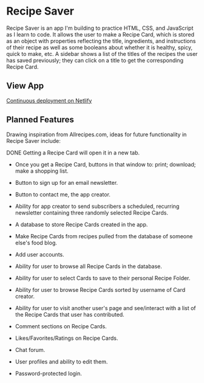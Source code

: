 # Recipe Saver

Recipe Saver is an app I'm building to practice HTML, CSS, and JavaScript as I learn to code. It allows the user to make a Recipe Card, which is stored as an object with properties reflecting the title, ingredients, and instructions of their recipe as well as some booleans about whether it is healthy, spicy, quick to make, etc. A sidebar shows a list of the titles of the recipes the user has saved previously; they can click on a title to get the corresponding Recipe Card. 

## View App

[Continuous deployment on Netlify](https://compassionate-jennings-1c606a.netlify.app/) 

## Planned Features

Drawing inspiration from Allrecipes.com, ideas for future functionality in Recipe Saver include:

DONE Getting a Recipe Card will open it in a new tab.

- Once you get a Recipe Card, buttons in that window to: print; download; make a shopping list.

- Button to sign up for an email newsletter.

- Button to contact me, the app creator.

- Ability for app creator to send subscribers a scheduled, recurring newsletter containing three randomly selected Recipe Cards. 

- A database to store Recipe Cards created in the app. 

- Make Recipe Cards from recipes pulled from the database of someone else's food blog.

- Add user accounts.

- Ability for user to browse all Recipe Cards in the database. 

- Ability for user to select Cards to save to their personal Recipe Folder. 

- Ability for user to browse Recipe Cards sorted by username of Card creator.

- Ability for user to visit another user's page and see/interact with a list of the Recipe Cards that user has contributed.

- Comment sections on Recipe Cards.

- Likes/Favorites/Ratings on Recipe Cards.

- Chat forum.

- User profiles and ability to edit them.

- Password-protected login.
